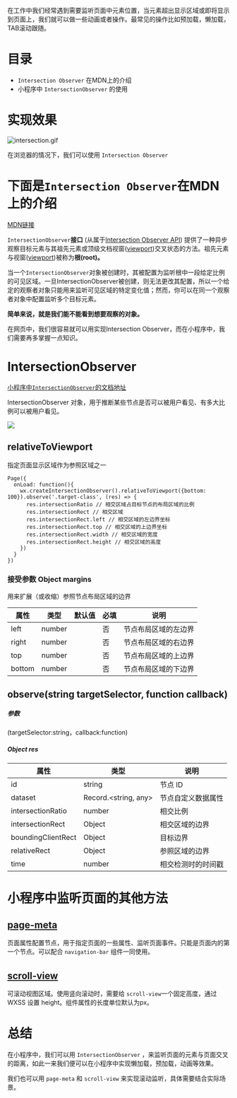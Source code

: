 
在工作中我们经常遇到需要监听页面中元素位置，当元素超出显示区域或即将显示到页面上，我们就可以做一些动画或者操作。最常见的操作比如预加载，懒加载，TAB滚动跟随。

# 目录
- `Intersection Observer` 在MDN上的介绍
- 小程序中 `IntersectionObserver` 的使用

# 实现效果

![intersection.gif](https://pub-a953275fa2c34c18b80fc1f84e3ea746.r2.dev/xiaowo/2023/08/95d9c70d3fd4a0ec00c44b1fb028c2d8.gif)
<!-- ![intersection.gif](https://p6-juejin.byteimg.com/tos-cn-i-k3u1fbpfcp/55ef7f16a79d433fa2b10425a6c4bc51~tplv-k3u1fbpfcp-watermark.image?) -->


在浏览器的情况下，我们可以使用 `Intersection Observer`


# 下面是`Intersection Observer`在MDN上的介绍
[MDN链接](https://developer.mozilla.org/zh-CN/docs/Web/API/IntersectionObserver)

`IntersectionObserver`**接口** (从属于[Intersection Observer API](https://developer.mozilla.org/en-US/docs/Web/API/Intersection_Observer_API)) 提供了一种异步观察目标元素与其祖先元素或顶级文档视窗([viewport](https://developer.mozilla.org/zh-CN/docs/Glossary/Viewport))交叉状态的方法。祖先元素与视窗([viewport](https://developer.mozilla.org/zh-CN/docs/Glossary/Viewport))被称为**根(root)。**

当一个`IntersectionObserver`对象被创建时，其被配置为监听根中一段给定比例的可见区域。一旦IntersectionObserver被创建，则无法更改其配置，所以一个给定的观察者对象只能用来监听可见区域的特定变化值；然而，你可以在同一个观察者对象中配置监听多个目标元素。

**简单来说，就是我们能不能看到想要观察的对象。**

在网页中，我们很容易就可以用实现Intersection Observer，而在小程序中，我们需要再多掌握一点知识。


# IntersectionObserver

[小程序中`IntersectionObserver`的文档地址](https://developers.weixin.qq.com/miniprogram/dev/api/wxml/IntersectionObserver.html)

IntersectionObserver 对象，用于推断某些节点是否可以被用户看见、有多大比例可以被用户看见。

![](https://pub-a953275fa2c34c18b80fc1f84e3ea746.r2.dev/xiaowo/2023/08/4cd325e6b87d4d29a3869bc13baa266f.png)
<!-- ![image.png](https://p3-juejin.byteimg.com/tos-cn-i-k3u1fbpfcp/60eff9d7e69b4859885c63ffca805a27~tplv-k3u1fbpfcp-watermark.image?) -->

## relativeToViewport
指定页面显示区域作为参照区域之一
```
Page({
  onLoad: function(){
    wx.createIntersectionObserver().relativeToViewport({bottom: 100}).observe('.target-class', (res) => {
      res.intersectionRatio // 相交区域占目标节点的布局区域的比例
      res.intersectionRect // 相交区域
      res.intersectionRect.left // 相交区域的左边界坐标
      res.intersectionRect.top // 相交区域的上边界坐标
      res.intersectionRect.width // 相交区域的宽度
      res.intersectionRect.height // 相交区域的高度
    })
  }
})
```

### 接受参数 Object margins

用来扩展（或收缩）参照节点布局区域的边界

| 属性     | 类型     | 默认值 | 必填 | 说明         |
| ------ | ------ | --- | -- | ---------- |
| left   | number |     | 否  | 节点布局区域的左边界 |
| right  | number |     | 否  | 节点布局区域的右边界 |
| top    | number |     | 否  | 节点布局区域的上边界 |
| bottom | number |     | 否  | 节点布局区域的下边界

## observe(string targetSelector, function callback)

##### 参数
(targetSelector:string，callback:function)

##### Object res

| 属性                 | 类型                   | 说明        |
| ------------------ | -------------------- | --------- |
| id                 | string               | 节点 ID     |
| dataset            | Record.<string, any> | 节点自定义数据属性 |
| intersectionRatio  | number               | 相交比例      |
| intersectionRect   | Object               | 相交区域的边界   |
| boundingClientRect | Object               | 目标边界      |
| relativeRect       | Object               | 参照区域的边界   |
| time               | number               | 相交检测时的时间戳

# 小程序中监听页面的其他方法
## [ page-meta](https://developers.weixin.qq.com/miniprogram/dev/component/page-meta.html)
页面属性配置节点，用于指定页面的一些属性、监听页面事件。只能是页面内的第一个节点。可以配合 `navigation-bar` 组件一同使用。

######

## [scroll-view](https://developers.weixin.qq.com/miniprogram/dev/component/scroll-view.html)
可滚动视图区域。使用竖向滚动时，需要给 `scroll-view`一个固定高度，通过 WXSS 设置 height。组件属性的长度单位默认为px。

######



# 总结
在小程序中，我们可以用 `IntersectionObserver` ，来监听页面的元素与页面交叉的距离，如此一来我们便可以在小程序中实现懒加载，预加载，动画等效果。

我们也可以用 `page-meta` 和 `scroll-view` 来实现滚动监听，具体需要结合实际场景。
